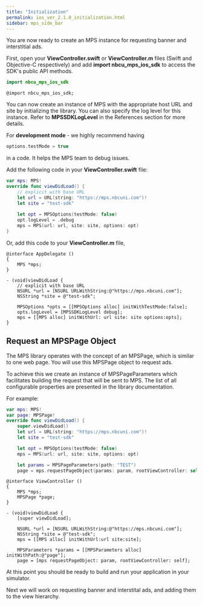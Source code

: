 ```yaml
---
title: "Initialization"
permalink: ios_ver_2.1.0_initialization.html
sidebar: mps_side_bar
---
```

You are now ready to create an MPS instance for requesting banner and interstitial ads.  

First, open your **ViewController.swift** or **ViewController.m** files (Swift and Objective-C respectively) and add **import nbcu_mps_ios_sdk** to access the SDK's public API methods.

```swift
import nbcu_mps_ios_sdk
```

```objc
@import nbcu_mps_ios_sdk;
```

You can now create an instance of MPS with the appropriate host URL and site by initializing the library. You can also specify the log level for this instance. Refer to **MPSSDKLogLevel** in the References section for more details.

For **development mode** - we highly recommend having
```swift
options.testMode = true
```
in a code. It helps the MPS team to debug issues.

Add the following code in your **ViewController.swift** file:

```swift
var mps: MPS!
override func viewDidLoad() {
    // explicit with base URL
    let url = URL(string: "https://mps.nbcuni.com")!
    let site = "test-sdk"
    
    let opt = MPSOptions(testMode: false)
    opt.logLevel = .debug
    mps = MPS(url: url, site: site, options: opt)
}
```
Or, add this code to your **ViewController.m** file,

```objc
@interface AppDelegate ()
{
    MPS *mps;
}

- (void)viewDidLoad {
    // explicit with base URL
    NSURL *url = [NSURL URLWithString:@"https://mps.nbcuni.com"];
    NSString *site = @"test-sdk";
    
    MPSOptions *opts = [[MPSOptions alloc] initWithTestMode:false];
    opts.logLevel = [MPSSDKLogLevel debug];
    mps = [[MPS alloc] initWithUrl: url site: site options:opts];
}
```

## Request an MPSPage Object

The MPS library operates with the concept of an MPSPage, which is similar to one web page. 
You will use this MPSPage object to request ads. 

To achieve this we create an instance of MPSPageParameters which facilitates building the request that will be sent to MPS. The list of all configurable properties are presented in the library documentation. 

For example:

```swift
var mps: MPS!
var page: MPSPage!
override func viewDidLoad() {
    super.viewDidLoad()
    let url = URL(string: "https://mps.nbcuni.com")!
    let site = "test-sdk"

    let opt = MPSOptions(testMode: false)
    mps = MPS(url: url, site: site, options: opt)

    let params = MPSPageParameters(path: "TEST")
    page = mps.requestPageObject(params: param, rootViewController: self)
```

```objc
@interface ViewController ()
{    
    MPS *mps;
    MPSPage *page;
}

- (void)viewDidLoad {
    [super viewDidLoad];

    NSURL *url = [NSURL URLWithString:@"https://mps.nbcuni.com"];
    NSString *site = @"test-sdk";
    mps = [[MPS alloc] initWithUrl:url site:site];

    MPSParameters *params = [[MPSParameters alloc] initWithPath:@"page"];
    page = [mps requestPageObject: param, rootViewController: self];
```

At this point you should be ready to build and run your application in your simulator. 

Next we will work on requesting banner and interstital ads, and adding them to the view hierarchy.
